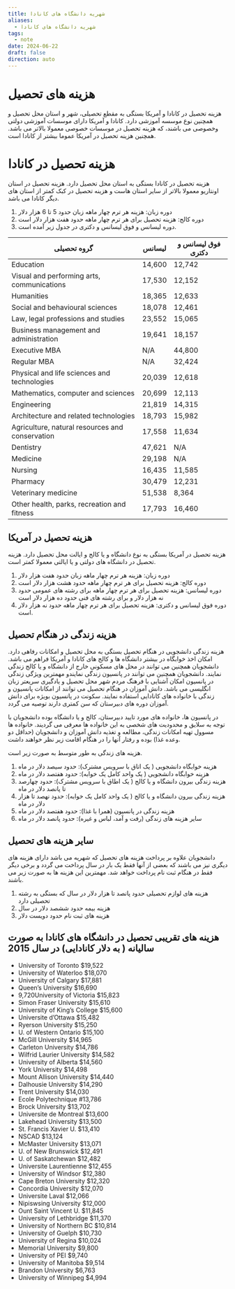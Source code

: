 ```yaml
---
title: شهریه دانشگاه های کانادا
aliases:
  - شهریه دانشگاه های کانادا
tags:
  - note
date: 2024-06-22
draft: false
direction: auto
---
```



# هزینه های تحصیل

هزینه تحصیل در کانادا و آمریکا بستگی به مقطع تحصیلی، شهر و استان محل تحصیل و همچنین نوع موسسه آموزشی دارد. کانادا و آمریکا دارای موسسات آموزشی دولتی وخصوصی می باشند، که هزینه تحصیل در موسسات خصوصی معمولا بالاتر می باشد. همچنین هزینه تحصیل در آمریکا عموما بیشتر از کانادا است.

# هزینه تحصیل در کانادا

هزینه تحصیل در کانادا بستگی به استان محل تحصیل دارد. هزینه تحصیل در استان اونتاریو معمولا بالاتر از سایر استان هاست و هزینه تحصیل در کبک کمتر از استان های دیگر کانادا می باشد.

1. دوره زبان: هزینه هر ترم چهار ماهه زبان حدود 5 تا 6 هزار دلار
2. دوره کالج: هزینه تحصیل برای هر ترم چهار ماهه حدود هفت هزار دلار است
3. دوره لیسانس و فوق لیسانس و دکتری در جدول زیر آمده است.

| گروه تحصیلی                                     | لیسانس | فوق لیسانس و دکتری |
| ----------------------------------------------- | ------ | ------------------ |
| Education                                       | 14,600 | 12,742             |
| Visual and performing arts, communications      | 17,530 | 12,152             |
| Humanities                                      | 18,365 | 12,633             |
| Social and behavioural sciences                 | 18,078 | 12,461             |
| Law, legal professions and studies              | 23,552 | 15,065             |
| Business management and administration          | 19,641 | 18,157             |
| Executive MBA                                   | N/A    | 44,800             |
| Regular MBA                                     | N/A    | 32,424             |
| Physical and life sciences and technologies     | 20,039 | 12,618             |
| Mathematics, computer and sciences              | 20,699 | 12,113             |
| Engineering                                     | 21,819 | 14,315             |
| Architecture and related technologies           | 18,793 | 15,982             |
| Agriculture, natural resources and conservation | 17,558 | 11,634             |
| Dentistry                                       | 47,621 | N/A                |
| Medicine                                        | 29,198 | N/A                |
| Nursing                                         | 16,435 | 11,585             |
| Pharmacy                                        | 30,479 | 12,231             |
| Veterinary medicine                             | 51,538 | 8,364              |
| Other health, parks, recreation and fitness     | 17,793 | 16,460             |

## هزینه تحصیل در آمریکا

هزینه تحصیل در آمریکا بستگی به نوع دانشگاه و یا کالج و ایالت محل تحصیل دارد. هزینه تحصیل در دانشگاه های دولتی و یا ایالتی معمولا کمتر است.

1. دوره زبان: هزینه هر ترم چهار ماهه زبان حدود هفت هزار دلار
2. دوره کالج: هزینه تحصیل برای هر ترم چهار ماهه حدود هشت هزار دلار است
3. دوره لیسانس: هزینه تحصیل برای هر ترم چهار ماهه برای رشته های عمومی حدود نه هزار دلار و برای رشته های فنی حدود ده هزار دلار است
4. دوره فوق لیسانس و دکتری: هزینه تحصیل برای هر ترم چهار ماهه حدود نه هزار دلار است.

## هزینه زندگی در هنگام تحصیل

هزینه زندگی دانشجویی در هنگام تحصیل بستگی به محل تحصیل و امکانات رفاهی دارد. امکان اخذ خوابگاه در بیشتر دانشگاه ها و کالج های کانادا و آمریکا فراهم می باشد. دانشجویان همچنین می توانند در محل های مسکونی خارج از دانشگاه و یا کالج زندگی نمایند. دانشجویان همچنین می توانند در پانسیون زندگی نمایندو مهمترین ویژگی زندگی در پانسیون امکان آشنایی با فرهنگ مردم شهر محل تحصیل و یادگیری سریعتر زبان انگلیسی می باشد. دانش آموزان در هنگام تحصیل می توانند از امکانات پانسیون و زندگی با خانواده های کانادایی استفاده نمایند. سکونت در پانسیون بویژه برای دانش آموزان دوره های دبیرستان که سن کمتری دارند توصیه می گردد.

در پانسیون ها، خانواده های مورد تایید دبیرستان، کالج و یا دانشگاه بوده دانشجویان با توجه به سلایق و محدودیت های شخصی به این خانواده ها معرفی می گردیند. خانواده ها مسوول تهیه امکانات زندگی، مطالعه و تغذیه دانش آموزان و دانشجویان (حداقل دو وعده غذا) بوده و رفتار آنها را در هنگام اقامت زیر نظر خواهند داشت.

هزینه های زندگی به طور متوسط به صورت زیر است.

1. هزینه خوابگاه دانشجویی ( یک اتاق با سرویس مشترک): حدود سیصد دلار در ماه
2. هزینه خوابگاه دانشجویی ( یک واحد کامل یک خوابه): حدود هفتصد دلار در ماه
3. هزینه زندگی بیرون دانشگاه و یا کالج ( یک اطاق با سرویس مشترک): حدود چهارصد تا پانصد دلار در ماه
4. هزینه زندگی بیرون دانشگاه و یا کالج ( یک واحد کامل یک خوابه): حدود نهصد تا هزار دلار در ماه
5. هزینه زندگی در پانسیون (همرا با غذا): حدود هفتصد دلار در ماه
6. سایر هزینه های زندگی (رفت و آمد، لباس و غیره): حدود پانصد دلار در ماه

## سایر هزینه های تحصیل

دانشجویان علاوه بر پرداخت هزینه های تحصیل که شهریه می باشد دارای هزینه های دیگری نیز می باشند که بعضی از آنها فقط یک بار در سال پرداخت می گردد و برخی دیگر فقط در هنگام ثبت نام پرداخت خواهد شد. مهمترین این هزینه ها به صورت زیر می باشند.

1. هزینه های لوازم تحصیلی حدود پانصد تا هزار دلار در سال که بستگی به رشته تحصیلی دارد
2. هزینه بیمه حدود ششصد دلار در سال
3. هزینه های ثبت نام حدود دویست دلار

## هزینه های تقریبی تحصیل در دانشگاه های کانادا به صورت سالیانه ( به دلار کانادایی) در سال 2015

- University of Toronto $19,522
- University of Waterloo $18,070
- University of Calgary $17,881
- Queen’s University $16,690
- 9,720University of Victoria $15,823
- Simon Fraser University $15,610
- University of King’s College $15,600
- Universite d’Ottawa $15,482
- Ryerson University $15,250
- U. of Western Ontario $15,100
- McGill University $14,965
- Carleton University $14,786
- Wilfrid Laurier University $14,582
- University of Alberta $14,560
- York University $14,498
- Mount Allison University $14,440
- Dalhousie University $14,290
- Trent University $14,030
- Ecole Polytechnique #13,786
- Brock University $13,702
- Universite de Montreal $13,600
- Lakehead University $13,500
- St. Francis Xavier U. $13,410
- NSCAD $13,124
- McMaster University $13,071
- U. of New Brunswick $12,491
- U. of Saskatchewan $12,482
- Universite Laurentienne $12,455
- University of Windsor $12,380
- Cape Breton University $12,320
- Concordia University $12,070
- Universite Laval $12,066
- Nipiswsing University $12,000
- Ount Saint Vincent U. $11,845
- University of Lethbridge $11,370
- University of Northern BC $10,814
- University of Guelph $10,730
- University of Regina $10,024
- Memorial University $9,800
- University of PEI $9,740
- University of Manitoba $9,514
- Brandon University $6,763
- University of Winnipeg $4,994

